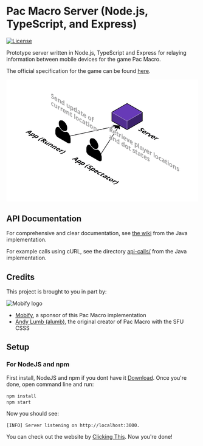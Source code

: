 # Pac Macro Server (Node.js, TypeScript, and Express)

[![License](https://img.shields.io/github/license/mashape/apistatus.svg?maxAge=2592000)](https://github.com/pacmacro/pm-server-node/blob/master/LICENSE)

Prototype server written in Node.js, TypeScript and Express for relaying information between mobile devices for the game Pac Macro.

The official specification for the game can be found [here](https://github.com/pacmacro/pm-specification).

[![System Architecture diagram](readme-img/system-architecture.png)](https://cloudcraft.co/view/e364e7e3-cdc5-48e8-9b5f-82d7ba0d95a6?key=BhmvffJBoBU73zAUh8X22A&embed=true)

## API Documentation

For comprehensive and clear documentation, see [the wiki](https://github.com/pacmacro/pm-server/wiki/API-Documentation) from the Java implementation.

For example calls using cURL, see the directory [api-calls/](https://github.com/pacmacro/pm-server/tree/master/api-calls) from the Java implementation.

## Credits

This project is brought to you in part by:

![Mobify logo](readme-img/mobify-logo.png)

* [Mobify](https://www.mobify.com/about/), a sponsor of this Pac Macro implementation
* [Andy Lumb (alumb)](https://github.com/alumb), the original creator of Pac Macro with the SFU CSSS

## Setup  

### For NodeJS and npm

First install, NodeJS and npm if you dont have it [Download](https://nodejs.org/en/download/).
Once you're done, open command line and run:
```
npm install
npm start
```
Now you should see:
```
[INFO] Server listening on http://localhost:3000.
```
You can check out the website by [Clicking This](http://localhost:3000).
Now you're done!
